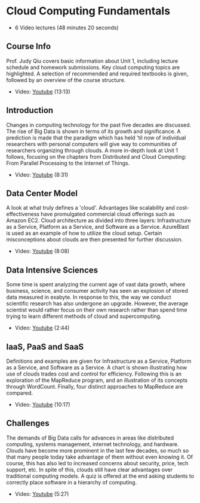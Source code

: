 Cloud Computing Fundamentals
============================

-   6 Video lectures (48 minutes 20 seconds)

Course Info
-----------

Prof. Judy Qiu covers basic information about Unit 1, including lecture
schedule and homework submissions. Key cloud computing topics are
highlighted. A selection of recommended and required textbooks is given,
followed by an overview of the course structure.

-   Video: [Youtube](https://www.youtube.com/watch?v=Kde5YVUwDTQ)
    (13:13)

Introduction
------------

Changes in computing technology for the past five decades are discussed.
The rise of Big Data is shown in terms of its growth and significance. A
prediction is made that the paradigm which has held 'til now of
individual researchers with personal computers will give way to
communities of researchers organizing through clouds. A more in-depth
look at Unit 1 follows, focusing on the chapters from Distributed and
Cloud Computing: From Parallel Processing to the Internet of Things.

-   Video: [Youtube](https://www.youtube.com/watch?v=5lKj8_nqj9k) (8:31)

Data Center Model
-----------------

A look at what truly defines a 'cloud'. Advantages like scalability and
cost-effectiveness have promulgated commercial cloud offerings such as
Amazon EC2. Cloud architecture as divided into three layers:
Infrastructure as a Service, Platform as a Service, and Software as a
Service. AzureBlast is used as an example of how to utilize the cloud
setup. Certain misconceptions about clouds are then presented for
further discussion.

-   Video: [Youtube](https://www.youtube.com/watch?v=6Hq_LuLB-RU) (8:08)

Data Intensive Sciences
-----------------------

Some time is spent analyzing the current age of vast data growth, where
business, science, and consumer activity has seen an explosion of stored
data measured in exabyte. In response to this, the way we conduct
scientific research has also undergone an upgrade. However, the average
scientist would rather focus on their own research rather than spend
time trying to learn different methods of cloud and supercomputing.

-   Video: [Youtube](https://www.youtube.com/watch?v=Ptoj3BME_z4) (2:44)

IaaS, PaaS and SaaS
-------------------

Definitions and examples are given for Infrastructure as a Service,
Platform as a Service, and Software as a Service. A chart is shown
illustrating how use of clouds trades cost and control for efficiency.
Following this is an exploration of the MapReduce program, and an
illustration of its concepts through WordCount. Finally, four distinct
approaches to MapReduce are compared.

-   Video: [Youtube](https://www.youtube.com/watch?v=_irz3v1gT-A)
    (10:17)

Challenges
----------

The demands of Big Data calls for advances in areas like distributed
computing, systems management, internet technology, and hardware. Clouds
have become more prominent in the last few decades, so much so that many
people today take advantage of them without even knowing it. Of course,
this has also led to increased concerns about security, price, tech
support, etc. In spite of this, clouds still have clear advantages over
traditional computing models. A quiz is offered at the end asking
students to correctly place software in a hierarchy of computing.

-   Video: [Youtube](https://www.youtube.com/watch?v=VpDRGcBe4s8) (5:27)
